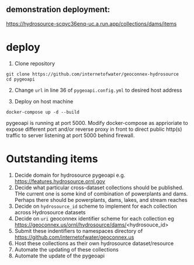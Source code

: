 ## demonstration deployment:

https://hydrosource-scqyc36enq-uc.a.run.app/collections/dams/items 

# deploy

1. Clone repository
```
git clone https://github.com/internetofwater/geoconnex-hydrosource
cd pygeoapi
```

2. Change `url` in line 36 of `pygeoapi.config.yml` to desired host address

3. Deploy on host machine

```
docker-compose up -d --build
```

pygeoapi is running at port 5000. Modify docker-compose as apprioriate to expose different port and/or reverse proxy in front to direct public http(s) traffic to server listening at port 5000 behind firewall.

# Outstanding items

1. Decide domain for hydrosource pygeoapi e.g. https://features.hydrosource.ornl.gov
2. Decide what particular cross-dataset collections should be published. THe current one is some kind of combination of powerplants and dams. Perhaps there should be powerplants, dams, lakes, and stream reaches
3. Decide on `hydrosource_id` scheme to implement for each collection across Hydrosource datasets
4. Decide on `uri` geoconnex identifier scheme for each collection eg https://geoconnex.us/ornl/hydrosource/dams/<hydrosouce_id>
5. Submit these indentifiers to namespaces directory of https://github.com/internetofwater/geoconnex.us
6. Host these collections as their own hydrosource dataset/resource
7. Automate the updating of these collections
8. Automate the update of the pygeoapi
